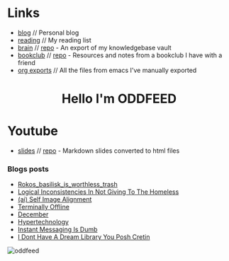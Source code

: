# Links
- [blog](https://blog.alienate.earth/index.html) // Personal blog
- [reading](https://oddfeed.github.io/org-exports/reading.html) // My reading list
- [brain](https://oddfeed.github.io/brain/index.html) // [repo](https://github.com/oddfeed/brain) - An export of my knowledgebase vault
- [bookclub](https://oddfeed.github.io/bookclub/) // [repo](https://github.com/oddfeed/bookclub) - Resources and notes from a bookclub I have with a friend
- [org exports](https://oddfeed.github.io/org-exports/index.html) // All the files from emacs I've manually exported

<h1 align="center">Hello I'm ODDFEED</h1>

# Youtube
- [slides](https://oddfeed.github.io/slides/) // [repo](https://github.com/oddfeed/slides) - Markdown slides converted to html files 

### Blogs posts
<!-- BLOG-POST-LIST:START -->
- [Rokos_basilisk_is_worthless_trash](https://oddfeed.github.io/blog/rokos_basilisk_is_worthless_trash/)
- [Logical Inconsistencies In Not Giving To The Homeless](https://oddfeed.github.io/blog/Logical-inconsistencies-in-not-giving-to-the-homeless/)
- [&lpar;ai&rpar; Self Image Alignment](https://oddfeed.github.io/blog/(AI)-self-image-alignment/)
- [Terminally Offline](https://oddfeed.github.io/blog/Terminally-offline/)
- [December](https://oddfeed.github.io/blog/December/)
- [Hypertechnology](https://oddfeed.github.io/blog/hypertechnology/)
- [Instant Messaging Is Dumb](https://oddfeed.github.io/blog/Instant-messaging-is-dumb/)
- [I Dont Have A Dream Library You Posh Cretin](https://oddfeed.github.io/blog/I-dont-have-a-dream-library-you-posh-cretin/)
<!-- BLOG-POST-LIST:END -->

<p><img align="center" src="https://github-readme-streak-stats.herokuapp.com/?user=oddfeed&hide_border=true&mode=weekly&card_width=850" alt="oddfeed" /></p>
<!-- <p><img align="center" src="https://github-readme-stats.vercel.app/api/top-langs?username=oddfeed&show_icons=true&locale=en&layout=compact" alt="oddfeed" /></p> -->
